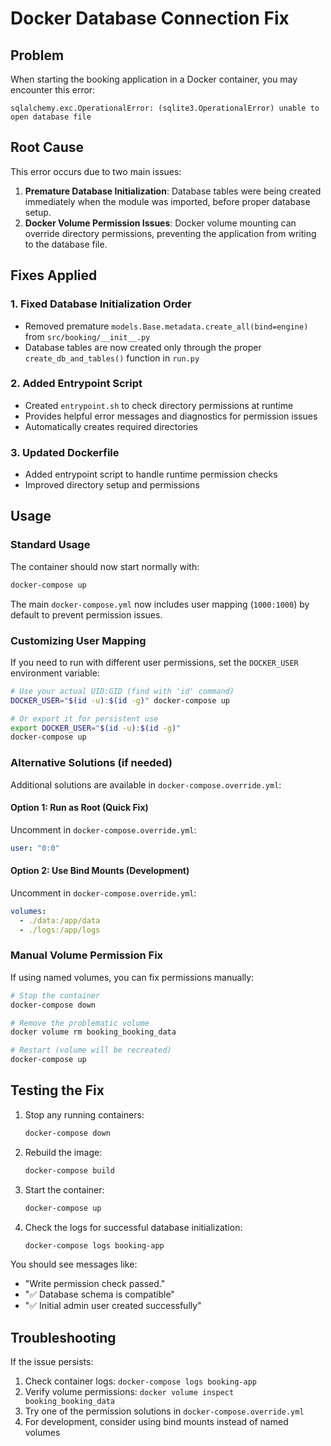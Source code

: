 # Docker Database Connection Fix

## Problem
When starting the booking application in a Docker container, you may encounter this error:
```
sqlalchemy.exc.OperationalError: (sqlite3.OperationalError) unable to open database file
```

## Root Cause
This error occurs due to two main issues:

1. **Premature Database Initialization**: Database tables were being created immediately when the module was imported, before proper database setup.
2. **Docker Volume Permission Issues**: Docker volume mounting can override directory permissions, preventing the application from writing to the database file.

## Fixes Applied

### 1. Fixed Database Initialization Order
- Removed premature `models.Base.metadata.create_all(bind=engine)` from `src/booking/__init__.py`
- Database tables are now created only through the proper `create_db_and_tables()` function in `run.py`

### 2. Added Entrypoint Script
- Created `entrypoint.sh` to check directory permissions at runtime
- Provides helpful error messages and diagnostics for permission issues
- Automatically creates required directories

### 3. Updated Dockerfile
- Added entrypoint script to handle runtime permission checks
- Improved directory setup and permissions

## Usage

### Standard Usage
The container should now start normally with:
```bash
docker-compose up
```

The main `docker-compose.yml` now includes user mapping (`1000:1000`) by default to prevent permission issues.

### Customizing User Mapping
If you need to run with different user permissions, set the `DOCKER_USER` environment variable:

```bash
# Use your actual UID:GID (find with 'id' command)
DOCKER_USER="$(id -u):$(id -g)" docker-compose up

# Or export it for persistent use
export DOCKER_USER="$(id -u):$(id -g)"
docker-compose up
```

### Alternative Solutions (if needed)
Additional solutions are available in `docker-compose.override.yml`:

#### Option 1: Run as Root (Quick Fix)
Uncomment in `docker-compose.override.yml`:
```yaml
user: "0:0"
```

#### Option 2: Use Bind Mounts (Development)
Uncomment in `docker-compose.override.yml`:
```yaml
volumes:
  - ./data:/app/data
  - ./logs:/app/logs
```

### Manual Volume Permission Fix
If using named volumes, you can fix permissions manually:
```bash
# Stop the container
docker-compose down

# Remove the problematic volume
docker volume rm booking_booking_data

# Restart (volume will be recreated)
docker-compose up
```

## Testing the Fix

1. Stop any running containers:
   ```bash
   docker-compose down
   ```

2. Rebuild the image:
   ```bash
   docker-compose build
   ```

3. Start the container:
   ```bash
   docker-compose up
   ```

4. Check the logs for successful database initialization:
   ```bash
   docker-compose logs booking-app
   ```

You should see messages like:
- "Write permission check passed."
- "✅ Database schema is compatible"
- "✅ Initial admin user created successfully"

## Troubleshooting

If the issue persists:

1. Check container logs: `docker-compose logs booking-app`
2. Verify volume permissions: `docker volume inspect booking_booking_data`
3. Try one of the permission solutions in `docker-compose.override.yml`
4. For development, consider using bind mounts instead of named volumes
